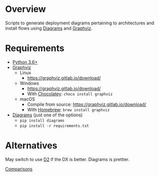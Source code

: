 # Overview

Scripts to generate deployment diagrams pertaining to architectures and install flows using [Diagrams](https://diagrams.mingrammer.com/) and [Graphviz](https://www.graphviz.org/).

# Requirements

- [Python 3.6+](https://www.python.org/downloads/)
- [Graphviz](https://graphviz.gitlab.io/)
  - Linux
    - https://graphviz.gitlab.io/download/
  - Windows
    - https://graphviz.gitlab.io/download/
    - With [Chocolatey](https://chocolatey.org/): `choco install graphviz`
  - macOS
    - Compile from source: https://graphviz.gitlab.io/download/
    - With [Homebrew](https://brew.sh/): `brew install graphviz`
- [Diagrams](https://diagrams.mingrammer.com/) (just one of the options)
  - `pip install diagrams`
  - `pip install -r requirements.txt`

# Alternatives

May switch to use [D2](https://d2lang.com/) if the DX is better. Diagrams is prettier.

[Comparisons](https://text-to-diagram.com/?b=graphviz)
